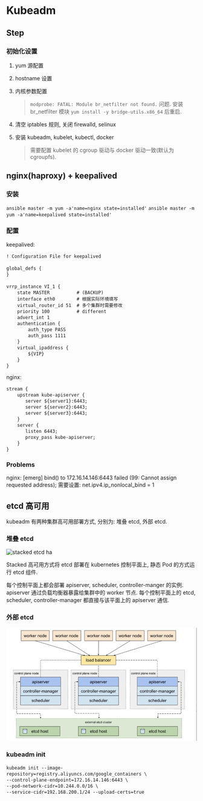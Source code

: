# Kubeadm


## Step

### 初始化设置

1. yum 源配置

2. hostname 设置

3. 内核参数配置
   > `modprobe: FATAL: Module br_netfilter not found.` 问题.
   > 安装 br_netfilter 模块 `yum install -y bridge-utils.x86_64` 后重启.

4. 清空 iptables 规则, 关闭 firewalld, selinux

5. 安装 kubeadm, kubelet, kubectl, docker
   > 需要配置 kubelet 的 cgroup 驱动与 docker 驱动一致(默认为 cgroupfs).

## nginx(haproxy) + keepalived

### 安装

`ansible master -m yum -a'name=nginx state=installed'`
`ansible master -m yum -a'name=keepalived state=installed'`

### 配置

keepalived:

```shell
! Configuration File for keepalived

global_defs {
}

vrrp_instance VI_1 {
    state MASTER          # (BACKUP)
    interface eth0        # 根据实际环境填写
    virtual_router_id 51  # 多个集群时需要修改
    priority 100          # different
    advert_int 1
    authentication {
        auth_type PASS
        auth_pass 1111
    }
    virtual_ipaddress {
        ${VIP}
    }
}
```

nginx:

```nginx
stream {
    upstream kube-apiserver {
       server ${server1}:6443;
       server ${server2}:6443;
       server ${server3}:6443;
    }
    server {
       listen 6443;
       proxy_pass kube-apiserver;
    }
}
```

### Problems

nginx: [emerg] bind() to 172.16.14.146:6443 failed (99: Cannot assign requested address);
需要设置: net.ipv4.ip_nonlocal_bind = 1


## etcd 高可用

kubeadm 有两种集群高可用部署方式, 分别为: 堆叠 etcd, 外部 etcd.

### 堆叠 etcd

![stacked etcd ha](./iamges/ha_stacked.png)

Stacked 高可用方式将 etcd 部署在 kubernetes 控制平面上, 静态 Pod 的方式运行 etcd 组件.

每个控制平面上都会部署 apiserver, scheduler, controller-manger 的实例. apiserver 通过负载均衡器暴露给集群中的 worker 节点.
每个控制平面上的 etcd, scheduler, controller-manager 都直接与该平面上的 apiserver 通信.


### 外部 etcd

![external etcd ha](./images/ha_external.png)

### kubeadm init

```shell
kubeadm init --image-repository=registry.aliyuncs.com/google_containers \
--control-plane-endpoint=172.16.14.146:6443 \
--pod-network-cidr=10.244.0.0/16 \
--service-cidr=192.168.200.1/24 --upload-certs=true
```

